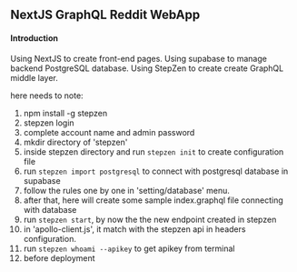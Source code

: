 ## NextJS GraphQL Reddit WebApp

#### Introduction

Using NextJS to create front-end pages.
Using supabase to manage backend PostgreSQL database.
Using StepZen to create create GraphQL middle layer.

here needs to note:

1. npm install -g stepzen
2. stepzen login
3. complete account name and admin password
4. mkdir directory of 'stepzen'
5. inside stepzen directory and run `stepzen init` to create configuration file
6. run `stepzen import postgresql` to connect with postgresql database in supabase
7. follow the rules one by one in 'setting/database' menu.
8. after that, here will create some sample index.graphql file connecting with database
9. run `stepzen start`, by now the the new endpoint created in stepzen
10. in 'apollo-client.js', it match with the stepzen api in headers configuration.
11. run `stepzen whoami --apikey` to get apikey from terminal
12. before deployment
